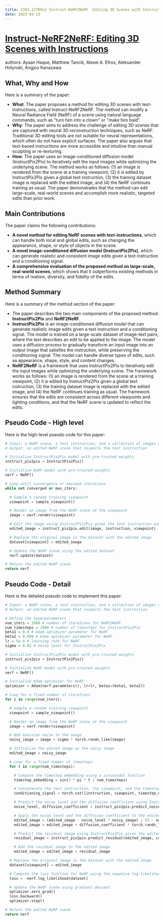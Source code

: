 ```yaml
---
title: 2303.12789v2 Instruct-NeRF2NeRF  Editing 3D Scenes with Instructions
date: 2023-03-13
---
```


# [Instruct-NeRF2NeRF: Editing 3D Scenes with Instructions](http://arxiv.org/abs/2303.12789v2)

authors: Ayaan Haque, Matthew Tancik, Alexei A. Efros, Aleksander Holynski, Angjoo Kanazawa


## What, Why and How

[1]: https://arxiv.org/pdf/2303.12789v2.pdf "arXiv:2303.12789v2 [cs.CV] 1 Jun 2023"
[2]: https://arxiv.org/abs/2303.12789 "Instruct-NeRF2NeRF: Editing 3D Scenes with Instructions"
[3]: https://arxiv-export2.library.cornell.edu/abs/2303.12789v2 "[2303.12789v2] Instruct-NeRF2NeRF: Editing 3D Scenes with Instructions"

Here is a summary of the paper:

- **What**: The paper proposes a method for editing 3D scenes with text-instructions, called Instruct-NeRF2NeRF. The method can modify a Neural Radiance Field (NeRF) of a scene using natural language commands, such as "turn him into a clown" or "make him bald".
- **Why**: The paper aims to address the challenge of editing 3D scenes that are captured with neural 3D reconstruction techniques, such as NeRF. Traditional 3D editing tools are not suitable for neural representations, which often do not have explicit surfaces. The paper also argues that text-based instructions are more accessible and intuitive than manual sculpting or re-texturing.
- **How**: The paper uses an image-conditioned diffusion model (InstructPix2Pix) to iteratively edit the input images while optimizing the underlying scene. The method works as follows: (1) an image is rendered from the scene at a training viewpoint, (2) it is edited by InstructPix2Pix given a global text instruction, (3) the training dataset image is replaced with the edited image, and (4) the NeRF continues training as usual. The paper demonstrates that the method can edit large-scale, real-world scenes and accomplish more realistic, targeted edits than prior work.

## Main Contributions

[1]: https://arxiv.org/pdf/2303.12789v2.pdf "arXiv:2303.12789v2 [cs.CV] 1 Jun 2023"
[2]: https://arxiv.org/abs/2303.12789 "Instruct-NeRF2NeRF: Editing 3D Scenes with Instructions"
[3]: https://arxiv-export2.library.cornell.edu/abs/2303.12789v2 "[2303.12789v2] Instruct-NeRF2NeRF: Editing 3D Scenes with Instructions"

The paper claims the following contributions:

- **A novel method for editing NeRF scenes with text-instructions**, which can handle both local and global edits, such as changing the appearance, shape, or style of objects in the scene.
- **A novel image-conditioned diffusion model (InstructPix2Pix)**, which can generate realistic and consistent image edits given a text instruction and a conditioning signal.
- **A comprehensive evaluation of the proposed method on large-scale, real-world scenes**, which shows that it outperforms existing methods in terms of realism, diversity, and fidelity of the edits.

## Method Summary

[1]: https://arxiv.org/pdf/2303.12789v2.pdf "arXiv:2303.12789v2 [cs.CV] 1 Jun 2023"
[2]: https://arxiv.org/abs/2303.12789 "Instruct-NeRF2NeRF: Editing 3D Scenes with Instructions"
[3]: https://arxiv-export2.library.cornell.edu/abs/2303.12789v2 "[2303.12789v2] Instruct-NeRF2NeRF: Editing 3D Scenes with Instructions"

Here is a summary of the method section of the paper:

- The paper describes the two main components of the proposed method: **InstructPix2Pix** and **NeRF2NeRF**.
- **InstructPix2Pix** is an image-conditioned diffusion model that can generate realistic image edits given a text instruction and a conditioning signal. The model is trained on a large-scale dataset of image-text pairs, where the text describes an edit to be applied to the image. The model uses a diffusion process to gradually transform an input image into an output image that satisfies the instruction, while preserving the conditioning signal. The model can handle diverse types of edits, such as appearance, shape, style, and content changes.
- **NeRF2NeRF** is a framework that uses InstructPix2Pix to iteratively edit the input images while optimizing the underlying scene. The framework works as follows: (1) an image is rendered from the scene at a training viewpoint, (2) it is edited by InstructPix2Pix given a global text instruction, (3) the training dataset image is replaced with the edited image, and (4) the NeRF continues training as usual. The framework ensures that the edits are consistent across different viewpoints and lighting conditions, and that the NeRF scene is updated to reflect the edits.

## Pseudo Code - High level

Here is the high-level pseudo code for this paper:

```python
# Input: a NeRF scene, a text instruction, and a collection of images used to reconstruct the scene
# Output: an edited NeRF scene that respects the text instruction

# Initialize InstructPix2Pix model with pre-trained weights
instruct_pix2pix = InstructPix2Pix()

# Initialize NeRF model with pre-trained weights
nerf = NeRF()

# Loop until convergence or maximum iterations
while not converged or max_iters:

  # Sample a random training viewpoint
  viewpoint = sample_viewpoint()

  # Render an image from the NeRF scene at the viewpoint
  image = nerf.render(viewpoint)

  # Edit the image using InstructPix2Pix given the text instruction and the viewpoint as conditioning signal
  edited_image = instruct_pix2pix.edit(image, instruction, viewpoint)

  # Replace the original image in the dataset with the edited image
  dataset[viewpoint] = edited_image

  # Update the NeRF scene using the edited dataset
  nerf.update(dataset)

# Return the edited NeRF scene
return nerf
```

## Pseudo Code - Detail

Here is the detailed pseudo code to implement this paper:

```python
# Input: a NeRF scene, a text instruction, and a collection of images used to reconstruct the scene
# Output: an edited NeRF scene that respects the text instruction

# Define the hyperparameters
num_iters = 1000 # number of iterations for NeRF2NeRF
num_timesteps = 1000 # number of timesteps for InstructPix2Pix
beta1 = 0.9 # Adam optimizer parameter for NeRF
beta2 = 0.999 # Adam optimizer parameter for NeRF
lr = 5e-4 # learning rate for NeRF
sigma = 0.01 # noise level for InstructPix2Pix

# Initialize InstructPix2Pix model with pre-trained weights
instruct_pix2pix = InstructPix2Pix()

# Initialize NeRF model with pre-trained weights
nerf = NeRF()

# Initialize Adam optimizer for NeRF
optimizer = Adam(nerf.parameters(), lr=lr, betas=(beta1, beta2))

# Loop for a fixed number of iterations
for i in range(num_iters):

  # Sample a random training viewpoint
  viewpoint = sample_viewpoint()

  # Render an image from the NeRF scene at the viewpoint
  image = nerf.render(viewpoint)

  # Add Gaussian noise to the image
  noisy_image = image + sigma * torch.randn_like(image)

  # Initialize the edited image as the noisy image
  edited_image = noisy_image

  # Loop for a fixed number of timesteps
  for t in range(num_timesteps):

    # Compute the timestep embedding using a sinusoidal function
    timestep_embedding = sin(2 * pi * t / num_timesteps)

    # Concatenate the text instruction, the viewpoint, and the timestep embedding as the conditioning signal
    conditioning_signal = torch.cat([instruction, viewpoint, timestep_embedding])

    # Predict the noise level and the diffusion coefficient using InstructPix2Pix given the conditioning signal
    noise_level, diffusion_coefficient = instruct_pix2pix.predict_noise_and_diffusion(conditioning_signal)

    # Apply the noise level and the diffusion coefficient to the edited image
    edited_image = (edited_image - noise_level * noisy_image) / (1 - noise_level)
    edited_image = edited_image + diffusion_coefficient * torch.randn_like(edited_image)

    # Predict the residual image using InstructPix2Pix given the edited image and the conditioning signal
    residual_image = instruct_pix2pix.predict_residual(edited_image, conditioning_signal)

    # Add the residual image to the edited image
    edited_image = edited_image + residual_image

  # Replace the original image in the dataset with the edited image
  dataset[viewpoint] = edited_image

  # Compute the loss function for NeRF using the negative log-likelihood of the pixels
  loss = -nerf.log_likelihood(dataset)

  # Update the NeRF scene using gradient descent
  optimizer.zero_grad()
  loss.backward()
  optimizer.step()

# Return the edited NeRF scene
return nerf
```